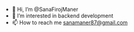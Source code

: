 - 👋 Hi, I’m @SanaFirojManer
- 👀 I’m interested in backend development 
- 📫 How to reach me sanamaner87@gmail.com


<!---
SanaFirojManer/SanaFirojManer is a ✨ special ✨ repository because its `README.md` (this file) appears on your GitHub profile.
You can click the Preview link to take a look at your changes.
--->

